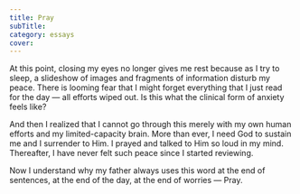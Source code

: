 ```yaml
---
title: Pray
subTitle: 
category: essays
cover: 
---
```


At this point, closing my eyes no longer gives me rest because as I try to sleep, a slideshow of images and fragments of information disturb my peace. There is looming fear that I might forget everything that I just read for the day — all efforts wiped out. Is this what the clinical form of anxiety feels like? 

And then I realized that I cannot go through this merely with my own human efforts and my limited-capacity brain. More than ever, I need God to sustain me and I surrender to Him. I prayed and talked to Him so loud in my mind. Thereafter, I have never felt such peace since I started reviewing.

Now I understand why my father always uses this word at the end of sentences, at the end of the day, at the end of worries — Pray.
